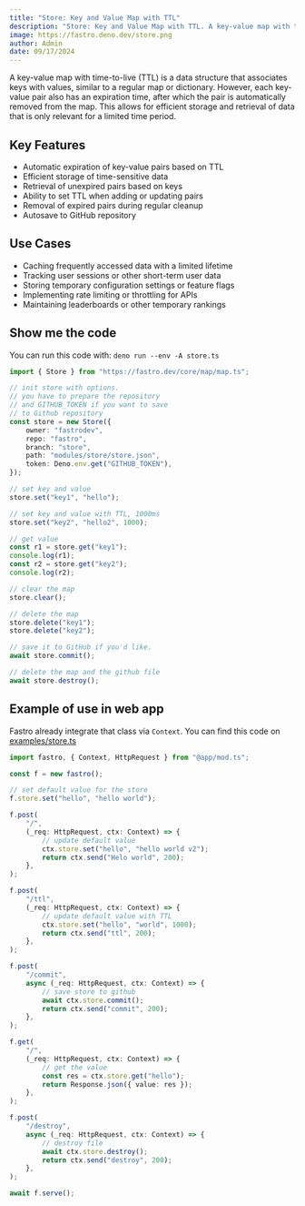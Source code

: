 ```yaml
---
title: "Store: Key and Value Map with TTL"
description: "Store: Key and Value Map with TTL. A key-value map with time-to-live (TTL) is a data structure that associates keys with values, similar to a regular map or dictionary"
image: https://fastro.deno.dev/store.png
author: Admin
date: 09/17/2024
---
```


A key-value map with time-to-live (TTL) is a data structure that associates keys
with values, similar to a regular map or dictionary. However, each key-value
pair also has an expiration time, after which the pair is automatically removed
from the map. This allows for efficient storage and retrieval of data that is
only relevant for a limited time period.

## Key Features

- Automatic expiration of key-value pairs based on TTL
- Efficient storage of time-sensitive data
- Retrieval of unexpired pairs based on keys
- Ability to set TTL when adding or updating pairs
- Removal of expired pairs during regular cleanup
- Autosave to GitHub repository

## Use Cases

- Caching frequently accessed data with a limited lifetime
- Tracking user sessions or other short-term user data
- Storing temporary configuration settings or feature flags
- Implementing rate limiting or throttling for APIs
- Maintaining leaderboards or other temporary rankings

## Show me the code

You can run this code with: `deno run --env -A store.ts`

```ts
import { Store } from "https://fastro.dev/core/map/map.ts";

// init store with options.
// you have to prepare the repository
// and GITHUB_TOKEN if you want to save
// to Github repository
const store = new Store({
    owner: "fastrodev",
    repo: "fastro",
    branch: "store",
    path: "modules/store/store.json",
    token: Deno.env.get("GITHUB_TOKEN"),
});

// set key and value
store.set("key1", "hello");

// set key and value with TTL, 1000ms
store.set("key2", "hello2", 1000);

// get value
const r1 = store.get("key1");
console.log(r1);
const r2 = store.get("key2");
console.log(r2);

// clear the map
store.clear();

// delete the map
store.delete("key1");
store.delete("key2");

// save it to GitHub if you'd like.
await store.commit();

// delete the map and the github file
await store.destroy();
```

## Example of use in web app

Fastro already integrate that class via `Context`. You can find this code on
[examples/store.ts](https://raw.githubusercontent.com/fastrodev/fastro/main/examples/store.ts)

```ts
import fastro, { Context, HttpRequest } from "@app/mod.ts";

const f = new fastro();

// set default value for the store
f.store.set("hello", "hello world");

f.post(
    "/",
    (_req: HttpRequest, ctx: Context) => {
        // update default value
        ctx.store.set("hello", "hello world v2");
        return ctx.send("Helo world", 200);
    },
);

f.post(
    "/ttl",
    (_req: HttpRequest, ctx: Context) => {
        // update default value with TTL
        ctx.store.set("hello", "world", 1000);
        return ctx.send("ttl", 200);
    },
);

f.post(
    "/commit",
    async (_req: HttpRequest, ctx: Context) => {
        // save store to github
        await ctx.store.commit();
        return ctx.send("commit", 200);
    },
);

f.get(
    "/",
    (_req: HttpRequest, ctx: Context) => {
        // get the value
        const res = ctx.store.get("hello");
        return Response.json({ value: res });
    },
);

f.post(
    "/destroy",
    async (_req: HttpRequest, ctx: Context) => {
        // destroy file
        await ctx.store.destroy();
        return ctx.send("destroy", 200);
    },
);

await f.serve();
```
